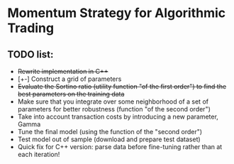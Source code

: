 # Momentum Strategy for Algorithmic Trading

## TODO list:

- ~~Rewrite implementation in C++~~
- [+-] Construct a grid of parameters
- ~~Evaluate the Sortino ratio (utility function "of the first order") to find the best parameters on the training data~~
- Make sure that you integrate over some neighborhood of a set of parameters for better robustness (function "of the second order")
- Take into account transaction costs by introducing a new parameter, Gamma
- Tune the final model (using the function of the "second order")
- Test model out of sample (download and prepare test dataset)
- Quick fix for C++ version: parse data before fine-tuning rather than at each iteration!
